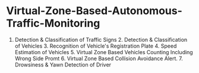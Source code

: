 # Virtual-Zone-Based-Autonomous-Traffic-Monitoring
1. Detection &amp; Classification of Traffic Signs 2. Detection &amp; Classification of Vehicles 3. Recognition of Vehicle's Registration Plate 4. Speed Estimation of Vehicles 5. Virtual Zone Based Vehicles Counting Including Wrong Side Promt 6. Virtual Zone Based Collision Avoidance Alert. 7. Drowsiness &amp; Yawn Detection of Driver
